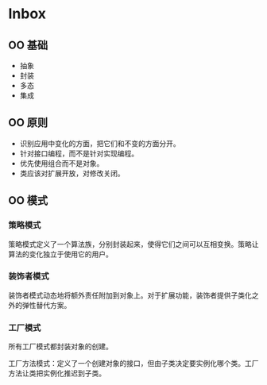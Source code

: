# Inbox

## OO 基础

- 抽象
- 封装
- 多态
- 集成

## OO 原则

- 识别应用中变化的方面，把它们和不变的方面分开。
- 针对接口编程，而不是针对实现编程。
- 优先使用组合而不是对象。
- 类应该对扩展开放，对修改关闭。

## OO 模式

### 策略模式

策略模式定义了一个算法族，分别封装起来，使得它们之间可以互相变换。策略让算法的变化独立于使用它的用户。

### 装饰者模式

装饰者模式动态地将额外责任附加到对象上。对于扩展功能，装饰者提供子类化之外的弹性替代方案。

### 工厂模式

所有工厂模式都封装对象的创建。

工厂方法模式：定义了一个创建对象的接口，但由子类决定要实例化哪个类。工厂方法让类把实例化推迟到子类。
